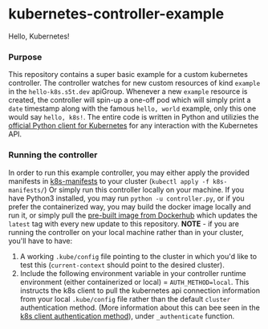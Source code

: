 # kubernetes-controller-example
Hello, Kubernetes!

### Purpose
This repository contains a super basic example for a custom kubernetes controller.
The controller watches for new custom resources of kind `example` in the `hello-k8s.s5t.dev` apiGroup.
Whenever a new `example` resource is created, the controller will spin-up a one-off pod which will simply print a `date` timestamp along
with the famous `hello, world` example, only this one would say `hello, k8s!`.
The entire code is written in Python and utilizies the [official Python client for Kubernetes](https://github.com/kubernetes-client/python)
for any interaction with the Kubernetes API.

### Running the controller
In order to run this example controller, you may either apply the provided manifests in [k8s-manifests](k8s-manifests) to your cluster (`kubectl apply -f k8s-manifests/`)
Or simply run this controller locally on your machine. If you have Python3 installed, you may run `python -u controller.py`, or if you prefer the containerized way, you may build the docker image locally and run it, or simply pull 
the [pre-built image from Dockerhub](https://hub.docker.com/r/mosheshi/kubernetes-controller-example) which updates the `latest` tag with every new update to this repository.
**NOTE** - if you are running the controller on your local machine rather than in your cluster, you'll have to have:
1. A working `.kube/config` file pointing to the cluster in which you'd like to test this (`current-context` should point to the desired cluster).
2. Include the following environment variable in your controller runtime environment (either containerized or local) = `AUTH_METHOD=local`. This instructs the k8s client to pull the kubernetes api connection information from your local `.kube/config` file rather than the default `cluster` authentication method.
(More information about this can bee seen in the [k8s client authentication method](app/lib/clients/k8s.py)), under `_authenticate` function. 